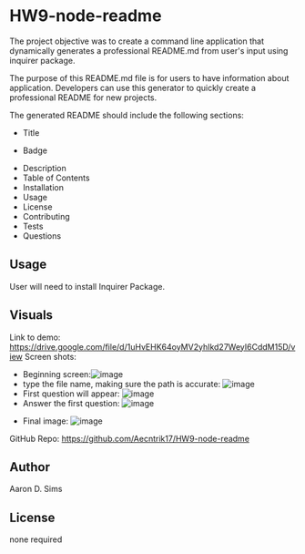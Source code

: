 # HW9-node-readme

The project objective was to create a command line application that dynamically generates a professional README.md from user's input using inquirer package.

The purpose of this README.md file is for users to have information about application. Developers can use this generator to quickly create a professional README for new projects.

The generated README should include the following sections:

- Title

* Badge

- Description
- Table of Contents
- Installation
- Usage
- License
- Contributing
- Tests
- Questions

## Usage

User will need to install Inquirer Package.

## Visuals

Link to demo: https://drive.google.com/file/d/1uHvEHK64oyMV2yhIkd27WeyI6CddM15D/view
Screen shots:

- Beginning screen:![image](https://user-images.githubusercontent.com/64560630/87861584-a9e3db80-c915-11ea-9065-55b73dce0cef.png)
- type the file name, making sure the path is accurate: ![image](https://user-images.githubusercontent.com/64560630/87861595-c849d700-c915-11ea-9d95-25107ecf762f.png)
- First question will appear: ![image](https://user-images.githubusercontent.com/64560630/87861608-ef080d80-c915-11ea-8c4a-1f348de76beb.png)
- Answer the first question: ![image](https://user-images.githubusercontent.com/64560630/87861642-2a0a4100-c916-11ea-9085-aa66e5bc512f.png)

* Final image: ![image](https://user-images.githubusercontent.com/64560630/87861784-786c0f80-c917-11ea-84ba-6382f457af20.png)

GitHub Repo: https://github.com/Aecntrik17/HW9-node-readme

## Author

Aaron D. Sims

## License

none required
